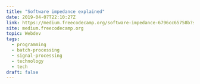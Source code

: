```yaml
---
title: "Software impedance explained"
date: 2019-04-07T22:10:27Z
link: https://medium.freecodecamp.org/software-impedance-6796cc65758b?source=rss----336d898217ee---4
site: medium.freecodecamp.org
topic: Webdev
tags:
  - programming
  - batch-processing
  - signal-processing
  - technology
  - tech
draft: false
---
```


